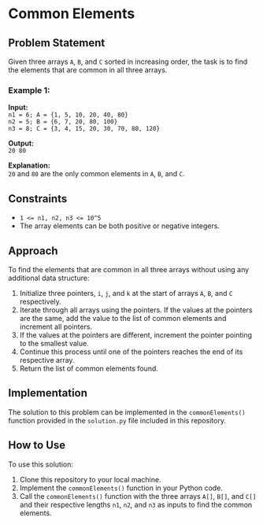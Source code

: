 # Common Elements

## Problem Statement

Given three arrays `A`, `B`, and `C` sorted in increasing order, the task is to find the elements that are common in all three arrays.

### Example 1:

**Input:**  
`n1 = 6; A = {1, 5, 10, 20, 40, 80}`  
`n2 = 5; B = {6, 7, 20, 80, 100}`  
`n3 = 8; C = {3, 4, 15, 20, 30, 70, 80, 120}`

**Output:**  
`20 80`  

**Explanation:**  
`20` and `80` are the only common elements in `A`, `B`, and `C`.

## Constraints

- `1 <= n1, n2, n3 <= 10^5`
- The array elements can be both positive or negative integers.

## Approach

To find the elements that are common in all three arrays without using any additional data structure:

1. Initialize three pointers, `i`, `j`, and `k` at the start of arrays `A`, `B`, and `C` respectively.
2. Iterate through all arrays using the pointers. If the values at the pointers are the same, add the value to the list of common elements and increment all pointers.
3. If the values at the pointers are different, increment the pointer pointing to the smallest value.
4. Continue this process until one of the pointers reaches the end of its respective array.
5. Return the list of common elements found.

## Implementation

The solution to this problem can be implemented in the `commonElements()` function provided in the `solution.py` file included in this repository.

## How to Use

To use this solution:

1. Clone this repository to your local machine.
2. Implement the `commonElements()` function in your Python code.
3. Call the `commonElements()` function with the three arrays `A[]`, `B[]`, and `C[]` and their respective lengths `n1`, `n2`, and `n3` as inputs to find the common elements.


